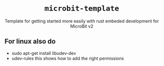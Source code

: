 <div align="center">
    <h1><code>microbit-template</code></h1>
    <p>Template for getting started more easily with rust embeded development for MicroBit v2</p>
</div>

<div align="left">
<h2>For linux also do</h2>
<ul>
<li> sudo apt-get install libudev-dev </li>
<li> <a herf="https://probe.rs/docs/getting-started/probe-setup/#udev-rules">udev-rules</a> this shows how to add the right permissions </li>
</ul>
</div>

